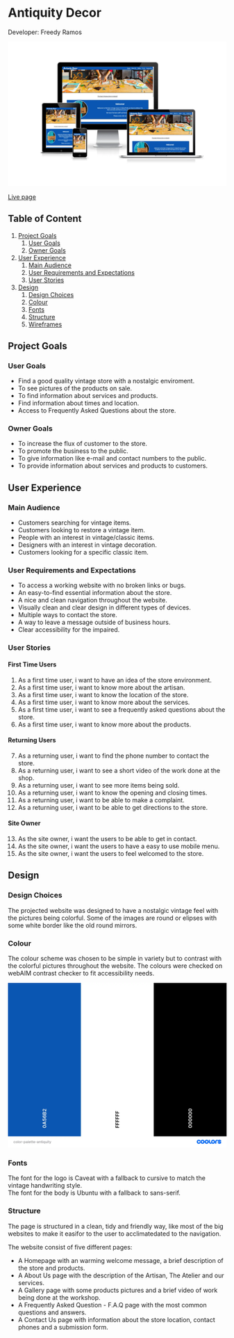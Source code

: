 # Antiquity Decor

Developer: Freedy Ramos

![Presentation image](docs/response-antiquity.webp)

[Live page](https://freedy-fr.github.io/CI-P1-Antiquity-Decor/)

## Table of Content

1. [Project Goals](#project-goals)
    1. [User Goals](#user-goals)
    2. [Owner Goals](#owner-goals)
2. [User Experience](#user-experience)
    1. [Main Audience](#main-audience)
    2. [User Requirements and Expectations](#user-requirements-and-expectations)
    3. [User Stories](#user-stories)
3. [Design](#design)
    1. [Design Choices](#design-choices)
    2. [Colour](#colours)
    3. [Fonts](#fonts)
    4. [Structure](#structure)
    5. [Wireframes](#wireframes)





## Project Goals

### User Goals

- Find a good quality vintage store with a nostalgic enviroment.
- To see pictures of the products on sale.
- To find information about services and products.
- Find information about times and location.
- Access to Frequently Asked Questions about the store.

### Owner Goals

- To increase the flux of customer to the store.
- To promote the business to the public.
- To give information like e-mail and contact numbers to the public.
- To provide information about services and products to customers.

## User Experience

### Main Audience

- Customers searching for vintage items.
- Customers looking to restore a vintage item.
- People with an interest in vintage/classic items.
- Designers with an interest in vintage decoration.
- Customers looking for a specific classic item.

### User Requirements and Expectations

- To access a working website with no broken links or bugs.
- An easy-to-find essential information about the store.
- A nice and clean navigation throughout the website.
- Visually clean and clear design in different types of devices.
- Multiple ways to contact the store.
- A way to leave a message outside of business hours.
- Clear accessibility for the impaired.

### User Stories

#### First Time Users

1. As a first time user, i want to have an idea of the store environment.
2. As a first time user, i want to know more about the artisan.
3. As a first time user, i want to know the location of the store.
4. As a first time user, i want to know more about the services.
5. As a first time user, i want to see a frequently asked questions about the store.
6. As a first time user, i want to know more about the products.

#### Returning Users

7. As a returning user, i want to find the phone number to contact the store.
8. As a returning user, i want to see a short video of the work done at the shop.
9. As a returning user, i want to see more items being sold.
10. As a returning user, i want to know the opening and closing times.
11. As a returning user, i want to be able to make a complaint.
12. As a returning user, i want to be able to get directions to the store.

#### Site Owner

13. As the site owner, i want the users to be able to get in contact.
14. As the site owner, i want the users to have a easy to use mobile menu.
15. As the site owner, i want the users to feel welcomed to the store.


## Design

### Design Choices

The projected website was designed to have a nostalgic vintage feel with the pictures being colorful.
Some of the images are round or elipses with some white border like the old round mirrors.

### Colour

The colour scheme was chosen to be simple in variety but to contrast with the colorful pictures throughout the website. The colours were checked on webAIM contrast checker to fit accessibility needs.

![Colour scheme](docs//features/color-palette-antiquity.webp)

### Fonts

The font for the logo is Caveat with a fallback to cursive to match the vintage handwriting style.
<br>
The font for the body is Ubuntu with a fallback to sans-serif.

### Structure

The page is structured in a clean, tidy and friendly way, like most of the big websites to make it easifor to the user to acclimatedated to the navigation.

The website consist of five different pages:

- A Homepage with an warming welcome message, a brief description of the store and products.
- A About Us page with the description of the Artisan, The Atelier and our services.
- A Gallery page with some products pictures and a brief video of work being done at the workshop.
- A Frequently Asked Question - F.A.Q page with the most common questions and answers.
- A Contact Us page with information about the store location, contact phones and a submission form.






